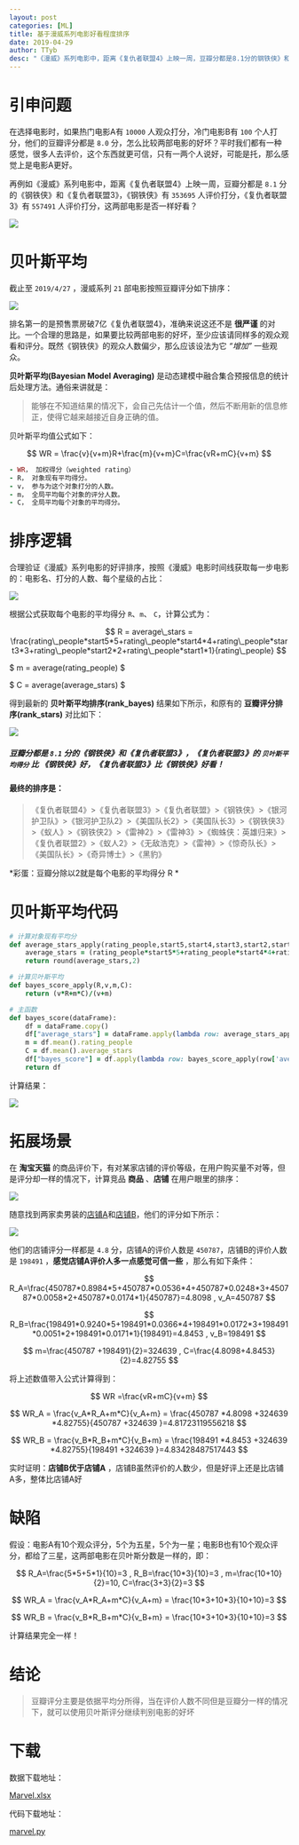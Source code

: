 ```yaml
---
layout: post
categories: [ML]
title: 基于漫威系列电影好看程度排序
date: 2019-04-29
author: TTyb
desc: "《漫威》系列电影中，距离《复仇者联盟4》上映一周，豆瓣分都是8.1分的钢铁侠》和《复仇者联盟3》，《钢铁侠》有353695人评价打分，《复仇者联盟3》有557491人评价打分，这两部电影是否一样好看？"
---
```


# 引申问题

在选择电影时，如果热门电影A有 `10000` 人观众打分，冷门电影B有 `100` 个人打分，他们的豆瓣评分都是 `8.0` 分，怎么比较两部电影的好坏？平时我们都有一种感觉，很多人去评价，这个东西就更可信，只有一两个人说好，可能是托，那么感觉上是电影A更好。

再例如《漫威》系列电影中，距离《复仇者联盟4》上映一周，豆瓣分都是 `8.1` 分的《钢铁侠》和《复仇者联盟3》，《钢铁侠》有 `353695` 人评价打分，《复仇者联盟3》有 `557491` 人评价打分，这两部电影是否一样好看？

<p style="text-align:center"><img src="/static/postimage/machinelearning/marvel/996148-20190428162934974-1935631817.png" class="img-responsive" style="display: block; margin-right: auto; margin-left: auto;"></p>

# 贝叶斯平均

截止至 `2019/4/27` ，漫威系列 `21` 部电影按照豆瓣评分如下排序：

<p style="text-align:center"><img src="/static/postimage/machinelearning/marvel/996148-20190428163633711-444835872.png" class="img-responsive" style="display: block; margin-right: auto; margin-left: auto;"></p>

排名第一的是预售票房破7亿《复仇者联盟4》，准确来说这还不是 **很严谨** 的对比。一个合理的思路是，如果要比较两部电影的好坏，至少应该请同样多的观众观看和评分。既然《钢铁侠》的观众人数偏少，那么应该设法为它 *“增加”* 一些观众。

**贝叶斯平均(Bayesian Model Averaging)** 是动态建模中融合集合预报信息的统计后处理方法。通俗来讲就是：

> 能够在不知道结果的情况下，会自己先估计一个值，然后不断用新的信息修正，使得它越来越接近自身正确的值。

贝叶斯平均值公式如下：

$$
WR = \frac{v}{v+m}R+\frac{m}{v+m}C=\frac{vR+mC}{v+m}
$$

~~~ruby
- WR， 加权得分（weighted rating）
- R， 对象现有平均得分。
- v， 参与为这个对象打分的人数。
- m， 全局平均每个对象的评分人数。
- C， 全局平均每个对象的平均得分。
~~~

# 排序逻辑

合理验证《漫威》系列电影的好评排序，按照《漫威》电影时间线获取每一步电影的：电影名、打分的人数、每个星级的占比：

<p style="text-align:center"><img src="/static/postimage/machinelearning/marvel/996148-20190428172732165-473290483.png" class="img-responsive" style="display: block; margin-right: auto; margin-left: auto;"></p>

根据公式获取每个电影的平均得分 `R`、`m`、 `C`，计算公式为：

$$
R = average\_stars = \frac{rating\_people*start5*5+rating\_people*start4*4+rating\_people*start3*3+rating\_people*start2*2+rating\_people*start1*1}{rating\_people}
$$

$ m = average(rating\_people) $

$ C = average(average\_stars) $


得到最新的 **贝叶斯平均排序(rank_bayes)** 结果如下所示，和原有的 **豆瓣评分排序(rank_stars)** 对比如下：

<p style="text-align:center"><img src="/static/postimage/machinelearning/marvel/996148-20190428174646059-1073038368.png" class="img-responsive" style="display: block; margin-right: auto; margin-left: auto;"></p>

##### 豆瓣分都是 `8.1` 分的《钢铁侠》和《复仇者联盟3》，《复仇者联盟3》的 `贝叶斯平均得分` 比 《钢铁侠》好，《复仇者联盟3》比《钢铁侠》好看！

#### 最终的排序是：

> 《复仇者联盟4》>《复仇者联盟3》>《复仇者联盟》>《钢铁侠》>《银河护卫队》>《银河护卫队2》>《美国队长2》>《美国队长3》>《钢铁侠3》>《蚁人》>《钢铁侠2》>《雷神2》>《雷神3》>《蜘蛛侠：英雄归来》>《复仇者联盟2》>《蚁人2》>《无敌浩克》>《雷神》>《惊奇队长》>《美国队长》>《奇异博士》>《黑豹》

*彩蛋：豆瓣分除以2就是每个电影的平均得分 R *

# 贝叶斯平均代码

~~~ruby
# 计算对象现有平均分
def average_stars_apply(rating_people,start5,start4,start3,start2,start1):
    average_stars = (rating_people*start5*5+rating_people*start4*4+rating_people*start3*3+rating_people*start2*2+rating_people*start1*1)/rating_people
    return round(average_stars,2)

# 计算贝叶斯平均
def bayes_score_apply(R,v,m,C):
    return (v*R+m*C)/(v+m)

# 主函数
def bayes_score(dataFrame):
    df = dataFrame.copy()
    df["average_stars"] = dataFrame.apply(lambda row: average_stars_apply(row['rating_people'], row['start5'],row['start4'], row['start3'],row['start2'],row['start1']), axis=1)
    m = df.mean().rating_people
    C = df.mean().average_stars
    df["bayes_score"] = df.apply(lambda row: bayes_score_apply(row['average_stars'], row['rating_people'], m, C), axis=1)
    return df
~~~

计算结果：

<p style="text-align:center"><img src="/static/postimage/machinelearning/marvel/996148-20190428185408877-714847225.png" class="img-responsive" style="display: block; margin-right: auto; margin-left: auto;"></p>

# 拓展场景

在 **淘宝天猫** 的商品评价下，有对某家店铺的评价等级，在用户购买量不对等，但是评分却一样的情况下，计算竞品 **商品** 、**店铺** 在用户眼里的排序：

<p style="text-align:center"><img src="/static/postimage/machinelearning/marvel/996148-20190429092556594-133348328.png" class="img-responsive" style="display: block; margin-right: auto; margin-left: auto;"></p>

随意找到两家卖男装的[店铺A](https://rate.taobao.com/user-rate-UvCv4vmQ0vFvYMWTT.htm?spm=a220o.1000855.1997427133.3.54c06e09ZwRsRY)和[店铺B](https://rate.taobao.com/user-rate-UMm80vCkYMFIL.htm?spm=a220o.1000855.1997427133.3.3ce8b9dfzr4hK2)，他们的评分如下所示：

<p style="text-align:center"><img src="/static/postimage/machinelearning/marvel/taobao.png" class="img-responsive" style="display: block; margin-right: auto; margin-left: auto;"></p>

他们的店铺评分一样都是 `4.8` 分，店铺A的评价人数是 `450787`，店铺B的评价人数是 `198491` ，**感觉店铺A评价人多一点感觉可信一些** ，那么有如下条件：

$$
R_A=\frac{450787*0.8984*5+450787*0.0536*4+450787*0.0248*3+450787*0.0058*2+450787*0.0174*1}{450787}=4.8098 , v_A=450787
$$

$$
R_B=\frac{198491*0.9240*5+198491*0.0366*4+198491*0.0172*3+198491*0.0051*2+198491*0.0171*1}{198491}=4.8453 , v_B=198491
$$

$$
m=\frac{450787 +198491}{2}=324639 , C=\frac{4.8098+4.8453}{2}=4.82755
$$

将上述数值带入公式计算得到：

$$
WR =\frac{vR+mC}{v+m}
$$

$$
WR_A = \frac{v_A*R_A+m*C}{v_A+m} = \frac{450787 *4.8098 +324639 *4.82755}{450787 +324639 }=4.81723119556218
$$

$$
WR_B = \frac{v_B*R_B+m*C}{v_B+m} = \frac{198491 *4.8453 +324639 *4.82755}{198491 +324639 }=4.83428487517443
$$

实时证明：**店铺B优于店铺A** ，店铺B虽然评价的人数少，但是好评上还是比店铺A多，整体比店铺A好

# 缺陷

假设：电影A有10个观众评分，5个为五星，5个为一星；电影B也有10个观众评分，都给了三星，这两部电影在贝叶斯分数是一样的，即：

$$
R_A=\frac{5*5+5*1}{10}=3 , R_B=\frac{10*3}{10}=3 , m=\frac{10+10}{2}=10, C=\frac{3+3}{2}=3
$$

$$
WR_A = \frac{v_A*R_A+m*C}{v_A+m} = \frac{10*3+10*3}{10+10}=3
$$

$$
WR_B = \frac{v_B*R_B+m*C}{v_B+m} = \frac{10*3+10*3}{10+10}=3
$$

计算结果完全一样！

# 结论

> 豆瓣评分主要是依据平均分所得，当在评价人数不同但是豆瓣分一样的情况下，就可以使用贝叶斯评分继续判别电影的好坏

# 下载

数据下载地址：

<a href="/static/postimage/machinelearning/marvel/Marvel.xlsx" target="_blank">Marvel.xlsx</a>

代码下载地址：

<a href="/static/postimage/machinelearning/marvel/marvel.py" target="_blank">marvel.py</a>